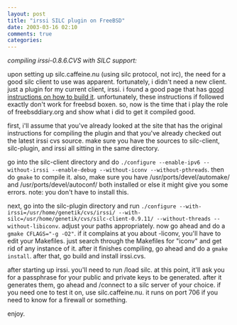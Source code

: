 ```yaml
---
layout: post
title: "irssi SILC plugin on FreeBSD"
date: 2003-03-16 02:10
comments: true
categories: 
---
```

*compiling irssi-0.8.6.CVS with SILC support:*

upon setting up silc.caffeine.nu (using silc protocol, not irc), the need for a good silc client to use was apparent.  fortunately, i didn't need a new client.  just a plugin for my current client, irssi.  i found a good page that has [good instructions on how to build it](http://www.penguin-breeder.org/silc/).  unfortunately, these instructions if followed exactly don't work for freebsd boxen.  so, now is the time that i play the role of freebsddiary.org and show what i did to get it compiled good.

first, i'll assume that you've already looked at the site that has the original instructions for compiling the plugin and that you've already checked out the latest irssi cvs source.  make sure you have the sources to silc-client, silc-plugin, and irssi all sitting in the same directory.

go into the silc-client directory and do `./configure --enable-ipv6 --without-irssi --enable-debug --without-iconv --without-pthreads`.  then do `gmake` to compile it.  also, make sure you have /usr/ports/devel/automake/ and /usr/ports/devel/autoconf/ both installed or else it might give you some errors. note: you don't have to install this.

next, go into the silc-plugin directory and run `./configure --with-irssi=/usr/home/genetik/cvs/irssi/ --with-silc=/usr/home/genetik/cvs/silc-client-0.9.11/ --without-threads --without-libiconv`.  adjust your paths appropriately.  now go ahead and do a `gmake CFLAGS="-g -O2"`.  if it complains at you about -liconv, you'll have to edit your Makefiles.  just search through the Makefiles for "iconv" and get rid of any instance of it.  after it finishes compiling, go ahead and do a `gmake install`.  after that, go build and install irssi.cvs.

after starting up irssi.  you'll need to run /load silc.  at this point, it'll ask you for a passphrase for your public and private keys to be generated.  after it generates them, go ahead and /connect to a silc server of your choice.  if you need one to test it on, use silc.caffeine.nu.  it runs on port 706 if you need to know for a firewall or something.

enjoy.
